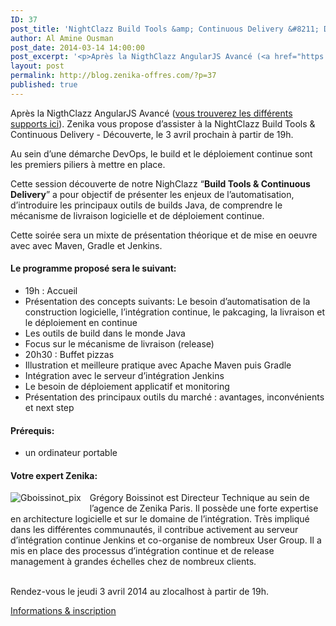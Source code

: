 ```yaml
---
ID: 37
post_title: 'NightClazz Build Tools &amp; Continuous Delivery &#8211; Découverte, le 3 avril au zlocalhost'
author: Al Amine Ousman
post_date: 2014-03-14 14:00:00
post_excerpt: '<p>Après la NigthClazz AngularJS Avancé (<a href="https://github.com/Zenika/nc-angularjs-avance">vous trouverez les différents supports ici</a>). Zenika vous propose d’assister à la NightClazz Build Tools &amp; Continuous Delivery - Découverte, le 3 avril prochain à partir de 19h.</p>'
layout: post
permalink: http://blog.zenika-offres.com/?p=37
published: true
---
```

<p>Après la NigthClazz AngularJS Avancé (<a href="https://github.com/Zenika/nc-angularjs-avance">vous trouverez les différents supports ici</a>). Zenika vous propose d’assister à la NightClazz Build Tools &amp; Continuous Delivery - Découverte, le 3 avril prochain à partir de 19h.</p>
<!--more-->
<p>Au sein d’une démarche DevOps, le build et le déploiement continue sont les premiers piliers à mettre en place.</p> <p>Cette session découverte de notre NighClazz “<strong>Build Tools &amp; Continuous Delivery</strong>” a pour objectif de présenter les enjeux de l’automatisation, d’introduire les principaux outils de builds Java, de comprendre le mécanisme de livraison logicielle et de déploiement continue.<br /></p> <p>Cette soirée sera un mixte de présentation théorique et de mise en oeuvre avec avec Maven, Gradle et Jenkins.</p> <h4>Le programme proposé sera le suivant:</h4> <ul> <li>19h&nbsp;: Accueil</li> <li>Présentation des concepts suivants: Le besoin d’automatisation de la construction logicielle, l’intégration continue, le pakcaging, la livraison et le déploiement en continue</li> <li>Les outils de build dans le monde Java</li> <li>Focus sur le mécanisme de livraison (release)</li> <li>20h30&nbsp;: Buffet pizzas</li> <li>Illustration et meilleure pratique avec Apache Maven puis Gradle</li> <li>Intégration avec le serveur d’intégration Jenkins</li> <li>Le besoin de déploiement applicatif et monitoring</li> <li>Présentation des principaux outils du marché&nbsp;: avantages, inconvénients et next step</li> </ul> <h4>Prérequis:</h4> <ul> <li>un ordinateur portable</li> </ul> <h4>Votre expert Zenika:</h4> <p><img src="/wp-content/uploads/2015/07/gregory_boissinot.png" alt="Gboissinot_pix" style="float:left; margin: 0 1em 1em 0;" title="Gboissinot_pix" />Grégory Boissinot est Directeur Technique au sein de l’agence de Zenika Paris. Il possède une forte expertise en architecture logicielle et sur le domaine de l’intégration. Très impliqué dans les différentes communautés, il contribue activement au serveur d’intégration continue Jenkins et co-organise de nombreux User Group. Il a mis en place des processus d’intégration continue et de release management à grandes échelles chez de nombreux clients.<br />
<br /></p> <p>Rendez-vous le jeudi 3 avril 2014 au zlocalhost à partir de 19h.<br /></p> <p><a href="https://nightclazz-buildtools-continuousdelivery-decouvert.eventbrite.fr">Informations &amp; inscription</a></p>